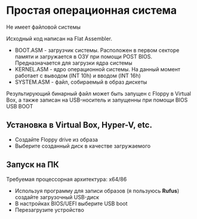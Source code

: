# Простая операционная система

Не имеет файловой системы

Исходный код написан на Flat Assembler.
- BOOT.ASM - загрузчик системы. Расположен в первом секторе памяти и загружается в ОЗУ при помощи POST BIOS. Предназначается для загрузки ядра системы
- KERNEL.ASM - ядро операционной системы. На данный момент работает с выводом (INT 10h) и вводом (INT 16h)
- SYSTEM.ASM - файл, собираемый в образ дискеты

Результирующий бинарный файл может быть запущен с Floppy в Virtual Box, а также записан на USB-носитель и запущенны при помощи BIOS USB BOOT

## Установка в Virtual Box, Hyper-V, etc.

- Создайте Floppy drive из образа
- Выберите созданный диск в качестве загружаемого

## Запуск на ПК

Требуемая процессорная архитектура: x64/86

- Используя программу для записи образов (я пользуюсь **Rufus**) создайте загрузочный USB-диск
- В настройках BIOS/UEFI выберите USB boot
- Перезагрузите устройство 
